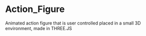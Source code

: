 # Action_Figure
Animated action figure that is user controlled placed in a small 3D environment, made in THREE.JS
